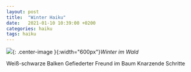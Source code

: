 ```yaml
---
layout: post
title:  "Winter Haiku"
date:   2021-01-10 10:39:00 +0200
categories: haiku
tags: haiku
---
```



![]({{'/assets/images/snow_forrest_scaled.jpg'}}){: .center-image }{:width="600px"}*Winter im Wald*

Weiß-schwarze Balken
Gefiederter Freund im Baum 
Knarzende Schritte




